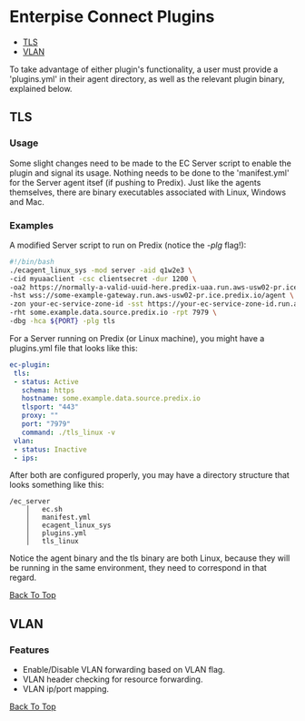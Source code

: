 <A NAME="top">
    
# Enterpise Connect Plugins
* [TLS](#tls)
* [VLAN](#vlan)

To take advantage of either plugin's functionality, a user must provide a 'plugins.yml' in their agent directory, as well as the relevant plugin binary, explained below.

## TLS

### Usage

Some slight changes need to be made to the EC Server script to enable the plugin and signal its usage. Nothing needs to be done to the 'manifest.yml' for the Server agent itsef (if pushing to Predix). Just like the agents themselves, there are binary executables associated with Linux, Windows and Mac.

### Examples

A modified Server script to run on Predix (notice the *-plg* flag!):

```bash
#!/bin/bash
./ecagent_linux_sys -mod server -aid q1w2e3 \
-cid myuaaclient -csc clientsecret -dur 1200 \
-oa2 https://normally-a-valid-uuid-here.predix-uaa.run.aws-usw02-pr.ice.predix.io/oauth/token \
-hst wss://some-example-gateway.run.aws-usw02-pr.ice.predix.io/agent \
-zon your-ec-service-zone-id -sst https://your-ec-service-zone-id.run.aws-usw02-pr.ice.predix.io \
-rht some.example.data.source.predix.io -rpt 7979 \
-dbg -hca ${PORT} -plg tls
```

For a Server running on Predix (or Linux machine), you might have a plugins.yml file that looks like this:

```yaml
ec-plugin:
 tls:
 - status: Active
   schema: https
   hostname: some.example.data.source.predix.io
   tlsport: "443"
   proxy: ""
   port: "7979"
   command: ./tls_linux -v
 vlan:
 - status: Inactive
 - ips: 
```

After both are configured properly, you may have a directory structure that looks something like this:

```
/ec_server
    │   ec.sh
    │   manifest.yml        
    │   ecagent_linux_sys
    │   plugins.yml
    │   tls_linux           
```

Notice the agent binary and the tls binary are both Linux, because they will be running in the same environment, they need to correspond in that regard.


<A HREF="#top">Back To Top</A>
## VLAN
### Features
* Enable/Disable VLAN forwarding based on VLAN flag.
* VLAN header checking for resource forwarding.
* VLAN ip/port mapping.

<A HREF="#top">Back To Top</A>